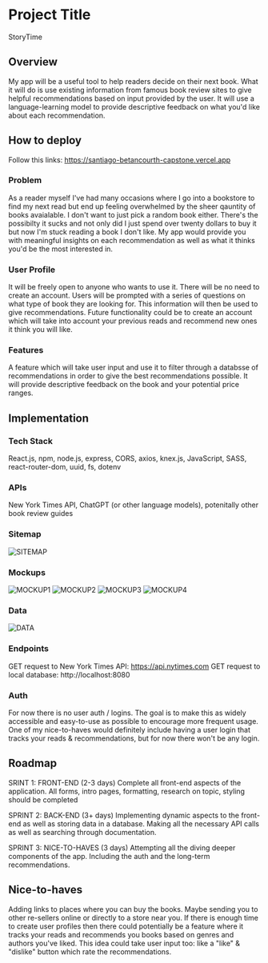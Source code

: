 # Project Title

StoryTime

## Overview

My app will be a useful tool to help readers decide on their next book. What it will do is use existing information from famous book review sites to give helpful recommendations based on input provided by the user. It will use a language-learning model to provide descriptive feedback on what you'd like about each recommendation.

## How to deploy

Follow this links: https://santiago-betancourth-capstone.vercel.app

### Problem

As a reader myself I've had many occasions where I go into a bookstore to find my next read but end up feeling overwhelmed by the sheer qauntity of books avaialable. I don't want to just pick a random book either. There's the possibilty it sucks and not only did I just spend over twenty dollars to buy it but now I'm stuck reading a book I don't like. My app would provide you with meaningful insights on each recommendation as well as what it thinks you'd be the most interested in.

### User Profile

It will be freely open to anyone who wants to use it. There will be no need to create an account. Users will be prompted with a series of questions on what type of book they are looking for. This information will then be used to give recommendations. Future functionality could be to create an account which will take into account your previous reads and recommend new ones it think you will like.

### Features

A feature which will take user input and use it to filter through a databsse of recommendations in order to give the best recommendations possible. It will provide descriptive feedback on the book and your potential price ranges. 

## Implementation

### Tech Stack

React.js, npm, node.js, express, CORS, axios, knex.js, JavaScript, SASS, react-router-dom, uuid, fs, dotenv
### APIs

New York Times API, ChatGPT (or other language models), potenitally other book review guides

### Sitemap

![SITEMAP](./src/assets/images/sitemap.png)

### Mockups

![MOCKUP1](./src/assets/images/mockupOne.png)
![MOCKUP2](./src/assets/images/mockupTwo.png)
![MOCKUP3](./src/assets/images/mockupThree.png)
![MOCKUP4](./src/assets/images/mockupFour.png)

### Data

![DATA](./src/assets/images/data.png)

### Endpoints

GET request to New York Times API: https://api.nytimes.com
GET request to local database: http://localhost:8080

### Auth

For now there is no user auth / logins. The goal is to make this as widely accessible and easy-to-use as possible to encourage more frequent usage. One of my nice-to-haves would definitely include having a user login that tracks your reads & recommendations, but for now there won't be any login.

## Roadmap

SRINT 1: FRONT-END (2-3 days)
Complete all front-end aspects of the application. All forms, intro pages, formatting, research on topic, styling should be completed

SPRINT 2: BACK-END (3+ days)
Implementing dynamic aspects to the front-end as well as storing data in a database. Making all the necessary API calls as well as searching through documentation.

SPRINT 3: NICE-TO-HAVES (3 days)
Attempting all the diving deeper components of the app. Including the auth and the long-term recommendations.


## Nice-to-haves

Adding links to places where you can buy the books. Maybe sending you to other re-sellers online or directly to a store near you. If there is enough time to create user profiles then there could potentially be a feature where it tracks your reads and recommends you books based on genres and authors you've liked. This idea could take user input too: like a "like" & "dislike" button which rate the recommendations.
